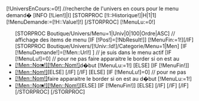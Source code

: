 <!--Boutique/Menu/Default-->
[!UniversEnCours:=0!]
//recherche de l'univers en cours pour le menu demand�
[INFO [!Lien!]|I]
[STORPROC [!I::Historique!]|H|1|1]
	[!MenuDemande:=[!H::Value!]!]
[/STORPROC]
[!MenuLu:=0!]
<ul class="menuprincipal">
	[STORPROC Boutique/Univers/Menu=1|Univ|0|100|Ordre|ASC]
		// affichage des items de menu
		[IF [!Pos!]=[!NbResult!]] [!MenuFin:=1!][/IF]
		[STORPROC Boutique/Univers/[!Univ::Id!]/Categorie/Menu=1|Men]
			[IF [!MenuDemande!]=[!Men::Url!] ]
				// je suis dans le menu actif
				[IF [!MenuLu!]=0] 
					// pour ne pas faire apparaitre le border si on est au d�but
					[!MenuLu:=1!]
					<li style="border-left:none;float:left;background:url(/[!Univ::ImgFondMenuSelect!]) repeat-x;">
						<a style="color:[!Univ::TexteMenuColorSelect!];"  href="/GamesAvenue/[!Men::Url!]" >[!Men::Nom!]</a>
					</li>
				[ELSE]
					[IF [!MenuFin!]] 
						<li style="float:left;background:url(/[!Univ::ImgFondMenuSelect!]) repeat-x;padding-right:0px">
							<a style="color:[!Univ::TexteMenuColorSelect!];"  href="/GamesAvenue/[!Men::Url!]" >[!Men::Nom!]</a>
						</li>
					[ELSE]
						<li style="float:left;background:url(/[!Univ::ImgFondMenuSelect!]) repeat-x;">
							<a style="color:[!Univ::TexteMenuColorSelect!];"  href="/GamesAvenue/[!Men::Url!]" >[!Men::Nom!]</a>
						</li>
					[/IF]
				[/IF]
			[ELSE]
				[IF [!MenuLu!]=0]
					// pour ne pas faire apparaitre le border si on est au d�but
					[!MenuLu:=1!]
					<li style="border-left:none;float:left;background:url(/[!Univ::ImgFondMenu!]) repeat-x;"><a style="color:[!Univ::LienColor!];"  onmouseover="this.style.color='[!Univ::LienRollOverColor!]';" onmouseout="this.style.color='[!Univ::LienColor!]';" href="/GamesAvenue/[!Men::Url!]" >[!Men::Nom!]</a></li>
				[ELSE]
					[IF [!MenuFin!]] 
						<li style="float:left;background:url(/[!Univ::ImgFondMenu!]) repeat-x;;padding-right:0px">
							<a style="color:[!Univ::LienColor!];"  onmouseover="this.style.color='[!Univ::LienRollOverColor!]';" onmouseout="this.style.color='[!Univ::LienColor!]';" href="/GamesAvenue/[!Men::Url!]" >
								[!Men::Nom!]
							</a>
						</li>
					[ELSE]
						<li style="float:left;background:url(/[!Univ::ImgFondMenu!]) repeat-x;">
							<a style="color:[!Univ::LienColor!];"  onmouseover="this.style.color='[!Univ::LienRollOverColor!]';" onmouseout="this.style.color='[!Univ::LienColor!]';" href="/GamesAvenue/[!Men::Url!]" >[!Men::Nom!]</a>
						</li>
					[/IF]
				[/IF]
			[/IF]
		[/STORPROC]
	[/STORPROC]
</ul>